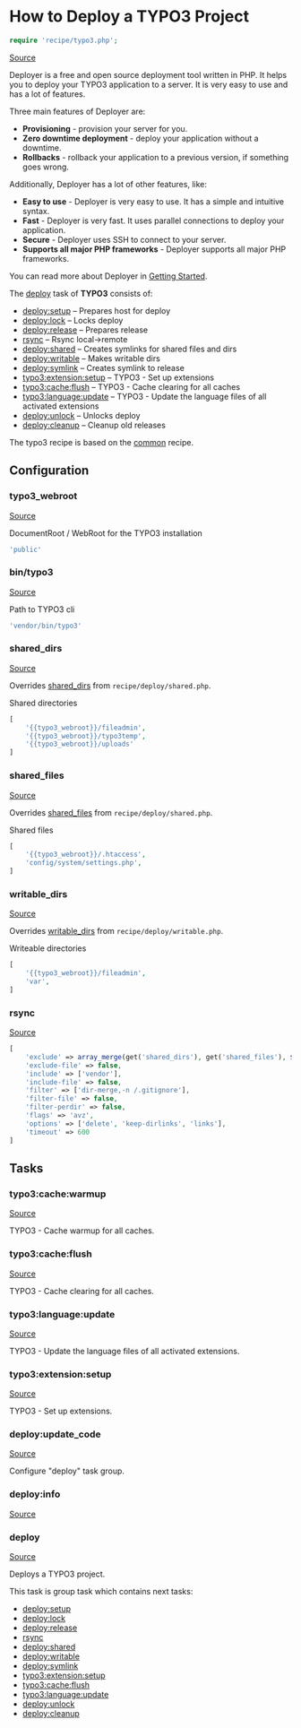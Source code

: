 <!-- DO NOT EDIT THIS FILE! -->
<!-- Instead edit recipe/typo3.php -->
<!-- Then run bin/docgen -->

# How to Deploy a TYPO3 Project

```php
require 'recipe/typo3.php';
```

[Source](/recipe/typo3.php)

Deployer is a free and open source deployment tool written in PHP. 
It helps you to deploy your TYPO3 application to a server. 
It is very easy to use and has a lot of features. 

Three main features of Deployer are:
- **Provisioning** - provision your server for you.
- **Zero downtime deployment** - deploy your application without a downtime.
- **Rollbacks** - rollback your application to a previous version, if something goes wrong.

Additionally, Deployer has a lot of other features, like:
- **Easy to use** - Deployer is very easy to use. It has a simple and intuitive syntax.
- **Fast** - Deployer is very fast. It uses parallel connections to deploy your application.
- **Secure** - Deployer uses SSH to connect to your server.
- **Supports all major PHP frameworks** - Deployer supports all major PHP frameworks.

You can read more about Deployer in [Getting Started](/docs/getting-started.md).

The [deploy](#deploy) task of **TYPO3** consists of:
* [deploy:setup](/docs/recipe/deploy/setup.md#deploysetup) – Prepares host for deploy
* [deploy:lock](/docs/recipe/deploy/lock.md#deploylock) – Locks deploy
* [deploy:release](/docs/recipe/deploy/release.md#deployrelease) – Prepares release
* [rsync](/docs/contrib/rsync.md#rsync) – Rsync local->remote
* [deploy:shared](/docs/recipe/deploy/shared.md#deployshared) – Creates symlinks for shared files and dirs
* [deploy:writable](/docs/recipe/deploy/writable.md#deploywritable) – Makes writable dirs
* [deploy:symlink](/docs/recipe/deploy/symlink.md#deploysymlink) – Creates symlink to release
* [typo3:extension:setup](/docs/recipe/typo3.md#typo3extensionsetup) – TYPO3 - Set up extensions
* [typo3:cache:flush](/docs/recipe/typo3.md#typo3cacheflush) – TYPO3 - Cache clearing for all caches
* [typo3:language:update](/docs/recipe/typo3.md#typo3languageupdate) – TYPO3 - Update the language files of all activated extensions
* [deploy:unlock](/docs/recipe/deploy/lock.md#deployunlock) – Unlocks deploy
* [deploy:cleanup](/docs/recipe/deploy/cleanup.md#deploycleanup) – Cleanup old releases


The typo3 recipe is based on the [common](/docs/recipe/common.md) recipe.

## Configuration
### typo3_webroot
[Source](https://github.com/deployphp/deployer/blob/master/recipe/typo3.php#L12)

DocumentRoot / WebRoot for the TYPO3 installation

```php title="Default value"
'public'
```


### bin/typo3
[Source](https://github.com/deployphp/deployer/blob/master/recipe/typo3.php#L17)

Path to TYPO3 cli

```php title="Default value"
'vendor/bin/typo3'
```


### shared_dirs
[Source](https://github.com/deployphp/deployer/blob/master/recipe/typo3.php#L22)

Overrides [shared_dirs](/docs/recipe/deploy/shared.md#shared_dirs) from `recipe/deploy/shared.php`.

Shared directories

```php title="Default value"
[
    '{{typo3_webroot}}/fileadmin',
    '{{typo3_webroot}}/typo3temp',
    '{{typo3_webroot}}/uploads'
]
```


### shared_files
[Source](https://github.com/deployphp/deployer/blob/master/recipe/typo3.php#L31)

Overrides [shared_files](/docs/recipe/deploy/shared.md#shared_files) from `recipe/deploy/shared.php`.

Shared files

```php title="Default value"
[
    '{{typo3_webroot}}/.htaccess',
    'config/system/settings.php',
]
```


### writable_dirs
[Source](https://github.com/deployphp/deployer/blob/master/recipe/typo3.php#L39)

Overrides [writable_dirs](/docs/recipe/deploy/writable.md#writable_dirs) from `recipe/deploy/writable.php`.

Writeable directories

```php title="Default value"
[
    '{{typo3_webroot}}/fileadmin',
    'var',
]
```


### rsync
[Source](https://github.com/deployphp/deployer/blob/master/recipe/typo3.php#L65)



```php title="Default value"
[
    'exclude' => array_merge(get('shared_dirs'), get('shared_files'), $exclude),
    'exclude-file' => false,
    'include' => ['vendor'],
    'include-file' => false,
    'filter' => ['dir-merge,-n /.gitignore'],
    'filter-file' => false,
    'filter-perdir' => false,
    'flags' => 'avz',
    'options' => ['delete', 'keep-dirlinks', 'links'],
    'timeout' => 600
]
```



## Tasks

### typo3:cache:warmup
[Source](https://github.com/deployphp/deployer/blob/master/recipe/typo3.php#L79)

TYPO3 - Cache warmup for all caches.




### typo3:cache:flush
[Source](https://github.com/deployphp/deployer/blob/master/recipe/typo3.php#L85)

TYPO3 - Cache clearing for all caches.




### typo3:language:update
[Source](https://github.com/deployphp/deployer/blob/master/recipe/typo3.php#L91)

TYPO3 - Update the language files of all activated extensions.




### typo3:extension:setup
[Source](https://github.com/deployphp/deployer/blob/master/recipe/typo3.php#L97)

TYPO3 - Set up extensions.




### deploy:update_code
[Source](https://github.com/deployphp/deployer/blob/master/recipe/typo3.php#L105)



Configure "deploy" task group.


### deploy:info
[Source](https://github.com/deployphp/deployer/blob/master/recipe/typo3.php#L106)






### deploy
[Source](https://github.com/deployphp/deployer/blob/master/recipe/typo3.php#L109)

Deploys a TYPO3 project.




This task is group task which contains next tasks:
* [deploy:setup](/docs/recipe/deploy/setup.md#deploysetup)
* [deploy:lock](/docs/recipe/deploy/lock.md#deploylock)
* [deploy:release](/docs/recipe/deploy/release.md#deployrelease)
* [rsync](/docs/contrib/rsync.md#rsync)
* [deploy:shared](/docs/recipe/deploy/shared.md#deployshared)
* [deploy:writable](/docs/recipe/deploy/writable.md#deploywritable)
* [deploy:symlink](/docs/recipe/deploy/symlink.md#deploysymlink)
* [typo3:extension:setup](/docs/recipe/typo3.md#typo3extensionsetup)
* [typo3:cache:flush](/docs/recipe/typo3.md#typo3cacheflush)
* [typo3:language:update](/docs/recipe/typo3.md#typo3languageupdate)
* [deploy:unlock](/docs/recipe/deploy/lock.md#deployunlock)
* [deploy:cleanup](/docs/recipe/deploy/cleanup.md#deploycleanup)


